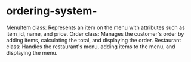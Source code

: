 # ordering-system-
MenuItem class: Represents an item on the menu with attributes such as item_id, name, and price.
Order class: Manages the customer's order by adding items, calculating the total, and displaying the order.
Restaurant class: Handles the restaurant's menu, adding items to the menu, and displaying the menu.

